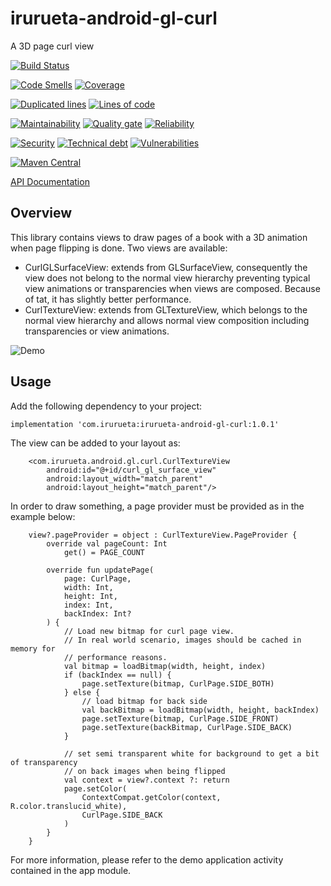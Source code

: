 # irurueta-android-gl-curl
A 3D page curl view

[![Build Status](https://github.com/albertoirurueta/irurueta-android-gl-curl/actions/workflows/main.yml/badge.svg)](https://github.com/albertoirurueta/irurueta-android-gl-curl/actions)

[![Code Smells](https://sonarcloud.io/api/project_badges/measure?project=albertoirurueta_irurueta-android-gl-curl&metric=code_smells)](https://sonarcloud.io/dashboard?id=albertoirurueta_irurueta-android-gl-curl)
[![Coverage](https://sonarcloud.io/api/project_badges/measure?project=albertoirurueta_irurueta-android-gl-curl&metric=coverage)](https://sonarcloud.io/dashboard?id=albertoirurueta_irurueta-android-gl-curl)

[![Duplicated lines](https://sonarcloud.io/api/project_badges/measure?project=albertoirurueta_irurueta-android-gl-curl&metric=duplicated_lines_density)](https://sonarcloud.io/dashboard?id=albertoirurueta_irurueta-android-gl-curl)
[![Lines of code](https://sonarcloud.io/api/project_badges/measure?project=albertoirurueta_irurueta-android-gl-curl&metric=ncloc)](https://sonarcloud.io/dashboard?id=albertoirurueta_irurueta-android-gl-curl)

[![Maintainability](https://sonarcloud.io/api/project_badges/measure?project=albertoirurueta_irurueta-android-gl-curl&metric=sqale_rating)](https://sonarcloud.io/dashboard?id=albertoirurueta_irurueta-android-gl-curl)
[![Quality gate](https://sonarcloud.io/api/project_badges/measure?project=albertoirurueta_irurueta-android-gl-curl&metric=alert_status)](https://sonarcloud.io/dashboard?id=albertoirurueta_irurueta-android-gl-curl)
[![Reliability](https://sonarcloud.io/api/project_badges/measure?project=albertoirurueta_irurueta-android-gl-curl&metric=reliability_rating)](https://sonarcloud.io/dashboard?id=albertoirurueta_irurueta-android-gl-curl)

[![Security](https://sonarcloud.io/api/project_badges/measure?project=albertoirurueta_irurueta-android-gl-curl&metric=security_rating)](https://sonarcloud.io/dashboard?id=albertoirurueta_irurueta-android-gl-curl)
[![Technical debt](https://sonarcloud.io/api/project_badges/measure?project=albertoirurueta_irurueta-android-gl-curl&metric=sqale_index)](https://sonarcloud.io/dashboard?id=albertoirurueta_irurueta-android-gl-curl)
[![Vulnerabilities](https://sonarcloud.io/api/project_badges/measure?project=albertoirurueta_irurueta-android-gl-curl&metric=vulnerabilities)](https://sonarcloud.io/dashboard?id=albertoirurueta_irurueta-android-gl-curl)

[![Maven Central](https://maven-badges.herokuapp.com/maven-central/com.irurueta/irurueta-android-gl-curl/badge.svg)](https://search.maven.org/artifact/com.irurueta/irurueta-android-gl-curl/1.0.1/aar)

[API Documentation](http://albertoirurueta.github.io/irurueta-android-gl-curl)

## Overview

This library contains views to draw pages of a book with a 3D animation when page flipping is done.
Two views are available:
- CurlGLSurfaceView: extends from GLSurfaceView, consequently the view does not belong to the normal
    view hierarchy preventing typical view animations or transparencies when views are composed. 
    Because of tat, it has slightly better performance.
- CurlTextureView: extends from GLTextureView, which belongs to the normal view hierarchy and allows
    normal view composition including transparencies or view animations.

![Demo](docs/video.gif)

## Usage

Add the following dependency to your project:

```
implementation 'com.irurueta:irurueta-android-gl-curl:1.0.1'
```

The view can be added to your layout as:

```
    <com.irurueta.android.gl.curl.CurlTextureView
        android:id="@+id/curl_gl_surface_view"
        android:layout_width="match_parent"
        android:layout_height="match_parent"/>
```

In order to draw something, a page provider must be provided as in the example below:

```
    view?.pageProvider = object : CurlTextureView.PageProvider {
        override val pageCount: Int
            get() = PAGE_COUNT

        override fun updatePage(
            page: CurlPage,
            width: Int,
            height: Int,
            index: Int,
            backIndex: Int?
        ) {
            // Load new bitmap for curl page view.
            // In real world scenario, images should be cached in memory for
            // performance reasons.
            val bitmap = loadBitmap(width, height, index)
            if (backIndex == null) {
                page.setTexture(bitmap, CurlPage.SIDE_BOTH)
            } else {
                // load bitmap for back side
                val backBitmap = loadBitmap(width, height, backIndex)
                page.setTexture(bitmap, CurlPage.SIDE_FRONT)
                page.setTexture(backBitmap, CurlPage.SIDE_BACK)
            }

            // set semi transparent white for background to get a bit of transparency
            // on back images when being flipped
            val context = view?.context ?: return
            page.setColor(
                ContextCompat.getColor(context, R.color.translucid_white),
                CurlPage.SIDE_BACK
            )
        }
    }
```

For more information, please refer to the demo application activity contained in the app module.

